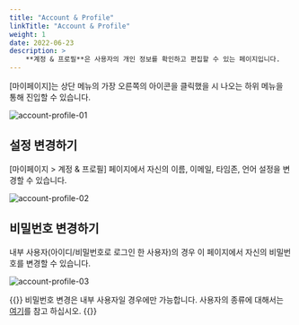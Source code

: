```yaml
---
title: "Account & Profile"
linkTitle: "Account & Profile"
weight: 1
date: 2022-06-23
description: >
    **계정 & 프로필**은 사용자의 개인 정보를 확인하고 편집할 수 있는 페이지입니다.
---
```


[마이페이지]는 상단 메뉴의 가장 오른쪽의 아이콘을 클릭했을 시 나오는 하위 메뉴을 통해 진입할 수 있습니다.

![account-profile-01](/ko/docs/guides/my-page/account-profile-img/account-profile-01.png)

## 설정 변경하기
[마이페이지 > 계정 & 프로필] 페이지에서 자신의 이름, 이메일, 타임존, 언어 설정을 변경할 수 있습니다.

![account-profile-02](/ko/docs/guides/my-page/account-profile-img/account-profile-02.png)

## 비밀번호 변경하기
내부 사용자(아이디/비밀번호로 로그인 한 사용자)의 경우 이 페이지에서 자신의 비밀번호를 변경할 수 있습니다.

![account-profile-03](/ko/docs/guides/my-page/account-profile-img/account-profile-03.png)

{{<alert>}}
비밀번호 변경은 내부 사용자일 경우에만 가능합니다. 사용자의 종류에 대해서는 [여기](/ko/docs/guides/administration/iam-user/)를 참고 하십시오.
{{</alert>}}
